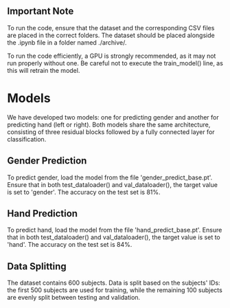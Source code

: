 ## Important Note
To run the code, ensure that the dataset and the corresponding CSV files are placed in the correct folders. The dataset should be placed alongside the .ipynb file in a folder named ./archive/.

To run the code efficiently, a GPU is strongly recommended, as it may not run properly without one. Be careful not to execute the train_model() line, as this will retrain the model.


# Models
We have developed two models: one for predicting gender and another for predicting hand (left or right). Both models share the same architecture, consisting of three residual blocks followed by a fully connected layer for classification.

## Gender Prediction
To predict gender, load the model from the file 'gender_predict_base.pt'. Ensure that in both test_dataloader() and val_dataloader(), the target value is set to 'gender'.
The accuracy on the test set is 81%.

## Hand Prediction
To predict hand, load the model from the file 'hand_predict_base.pt'. Ensure that in both test_dataloader() and val_dataloader(), the target value is set to 'hand'.
The accuracy on the test set is 84%.

## Data Splitting
The dataset contains 600 subjects. Data is split based on the subjects' IDs: the first 500 subjects are used for training, while the remaining 100 subjects are evenly split between testing and validation.
